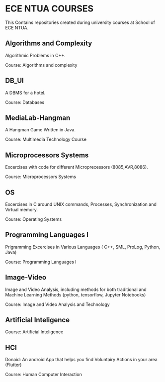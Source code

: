 # ECE NTUA COURSES

This Contains repositories created during university courses at School of ECE NTUA.

## Algorithms and Complexity 
Algorithmic Problems in C++.

Course: Algorithms and complexity

## DB_UI
A DBMS for a hotel.

Course: Databases

## MediaLab-Hangman
A Hangman Game Written in Java. 

Course: Multimedia Technology Course

## Microprocessors Systems
Excercises with code for different Microprecessors (8085,AVR,8086). 

Course: Microprocessors Systems

## OS
Excercises in C around UNIX commands, Processes, Synchronization and Virtual memory.

Course: Operating Systems

## Programming Languages I
Prigramming Excercises in Various Languages ( C++, SML, ProLog, Python, Java)

Course: Programming Languages I

## Image-Video
Image and Video Analysis, including methods for both traditional and Machine Learning Methods (python, tensorflow, Jupyter Notebooks)

Course: Image and Video Analysis and Technology

## Artificial Inteligence

Course: Artificial Inteligence

## HCI

Donaid: An android App that helps you find Voluntairy Actions in your area (Flutter)

Course: Human Computer Interaction
